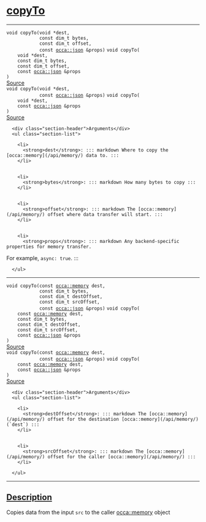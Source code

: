 
<h1 id="copy-to">
 <a href="#/api/memory/copyTo" class="anchor">
   <span>copyTo</span>
  </a>
</h1>

<div class="signature">

<hr>

  <div class="definition-container">
    <div class="definition">
      <code class="desktop-only"><span class="token keyword">void</span> copyTo(<span class="token keyword">void</span> *dest,
            <span class="token keyword">const</span> <span class="token keyword">dim&lowbar;t</span> bytes,
            <span class="token keyword">const</span> <span class="token keyword">dim&lowbar;t</span> offset,
            <span class="token keyword">const</span> <a href="#/api/json/">occa::json</a> &props)</code>
      <code class="mobile-only"><span class="token keyword">void</span> copyTo(
    <span class="token keyword">void</span> *dest,
    <span class="token keyword">const</span> <span class="token keyword">dim&lowbar;t</span> bytes,
    <span class="token keyword">const</span> <span class="token keyword">dim&lowbar;t</span> offset,
    <span class="token keyword">const</span> <a href="#/api/json/">occa::json</a> &props
)</code>
      <div class="flex-spacing"></div>
      <a href="https://github.com/libocca/occa/blob/3f46f975/include/occa/core/memory.hpp#L405" target="_blank">Source</a>
    </div>
    
  </div>

  <div class="definition-container">
    <div class="definition">
      <code class="desktop-only"><span class="token keyword">void</span> copyTo(<span class="token keyword">void</span> *dest,
            <span class="token keyword">const</span> <a href="#/api/json/">occa::json</a> &props)</code>
      <code class="mobile-only"><span class="token keyword">void</span> copyTo(
    <span class="token keyword">void</span> *dest,
    <span class="token keyword">const</span> <a href="#/api/json/">occa::json</a> &props
)</code>
      <div class="flex-spacing"></div>
      <a href="https://github.com/libocca/occa/blob/3f46f975/include/occa/core/memory.hpp#L413" target="_blank">Source</a>
    </div>
    <div class="description">

      <div class="section-header">Arguments</div>
      <ul class="section-list">
          
        <li>
          <strong>dest</strong>: ::: markdown Where to copy the [occa::memory](/api/memory/) data to. :::
        </li>


        <li>
          <strong>bytes</strong>: ::: markdown How many bytes to copy :::
        </li>


        <li>
          <strong>offset</strong>: ::: markdown The [occa::memory](/api/memory/) offset where data transfer will start. :::
        </li>


        <li>
          <strong>props</strong>: ::: markdown Any backend-specific properties for memory transfer.
For example, `async: true`. :::
        </li>

      </ul>
</div>
  </div>

<hr>

  <div class="definition-container">
    <div class="definition">
      <code class="desktop-only"><span class="token keyword">void</span> copyTo(<span class="token keyword">const</span> <a href="#/api/memory/">occa::memory</a> dest,
            <span class="token keyword">const</span> <span class="token keyword">dim&lowbar;t</span> bytes,
            <span class="token keyword">const</span> <span class="token keyword">dim&lowbar;t</span> destOffset,
            <span class="token keyword">const</span> <span class="token keyword">dim&lowbar;t</span> srcOffset,
            <span class="token keyword">const</span> <a href="#/api/json/">occa::json</a> &props)</code>
      <code class="mobile-only"><span class="token keyword">void</span> copyTo(
    <span class="token keyword">const</span> <a href="#/api/memory/">occa::memory</a> dest,
    <span class="token keyword">const</span> <span class="token keyword">dim&lowbar;t</span> bytes,
    <span class="token keyword">const</span> <span class="token keyword">dim&lowbar;t</span> destOffset,
    <span class="token keyword">const</span> <span class="token keyword">dim&lowbar;t</span> srcOffset,
    <span class="token keyword">const</span> <a href="#/api/json/">occa::json</a> &props
)</code>
      <div class="flex-spacing"></div>
      <a href="https://github.com/libocca/occa/blob/3f46f975/include/occa/core/memory.hpp#L431" target="_blank">Source</a>
    </div>
    
  </div>

  <div class="definition-container">
    <div class="definition">
      <code class="desktop-only"><span class="token keyword">void</span> copyTo(<span class="token keyword">const</span> <a href="#/api/memory/">occa::memory</a> dest,
            <span class="token keyword">const</span> <a href="#/api/json/">occa::json</a> &props)</code>
      <code class="mobile-only"><span class="token keyword">void</span> copyTo(
    <span class="token keyword">const</span> <a href="#/api/memory/">occa::memory</a> dest,
    <span class="token keyword">const</span> <a href="#/api/json/">occa::json</a> &props
)</code>
      <div class="flex-spacing"></div>
      <a href="https://github.com/libocca/occa/blob/3f46f975/include/occa/core/memory.hpp#L440" target="_blank">Source</a>
    </div>
    <div class="description">

      <div class="section-header">Arguments</div>
      <ul class="section-list">
          
        <li>
          <strong>destOffset</strong>: ::: markdown The [occa::memory](/api/memory/) offset for the destination [occa::memory](/api/memory/) (`dest`) :::
        </li>


        <li>
          <strong>srcOffset</strong>: ::: markdown The [occa::memory](/api/memory/) offset for the caller [occa::memory](/api/memory/) :::
        </li>

      </ul>
</div>
  </div>

  <hr>
</div>


<h2 id="description">
 <a href="#/api/memory/copyTo?id=description" class="anchor">
   <span>Description</span>
  </a>
</h2>

Copies data from the input `src` to the caller [occa::memory](/api/memory/) object
